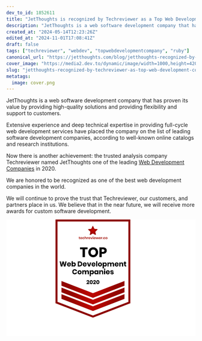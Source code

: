 ```yaml
---
dev_to_id: 1852611
title: "JetThoughts is recognized by Techreviewer as a Top Web Development Company in 2020"
description: "JetThoughts is a web software development company that has proven its value by providing high-quality..."
created_at: "2024-05-14T12:23:26Z"
edited_at: "2024-11-01T17:08:41Z"
draft: false
tags: ["techreviewer", "webdev", "topwebdevelopmentcompany", "ruby"]
canonical_url: "https://jetthoughts.com/blog/jetthoughts-recognized-by-techreviewer-as-top-web-development-company-in-2020-webdev/"
cover_image: "https://media2.dev.to/dynamic/image/width=1000,height=420,fit=cover,gravity=auto,format=auto/https%3A%2F%2Fraw.githubusercontent.com%2Fjetthoughts%2Fjetthoughts.github.io%2Fmaster%2Fstatic%2Fassets%2Fimg%2Fblog%2Fjetthoughts-recognized-by-techreviewer-as-top-web-development-company-in-2020-webdev%2Ffile_0.png"
slug: "jetthoughts-recognized-by-techreviewer-as-top-web-development-company-in-2020-webdev"
metatags:
  image: cover.png
---
```

JetThoughts is a web software development company that has proven its value by providing high-quality solutions and providing flexibility and support to customers.

Extensive experience and deep technical expertise in providing full-cycle web development services have placed the company on the list of leading software development companies, according to well-known online catalogs and research institutions.

Now there is another achievement: the trusted analysis company Techreviewer named JetThoughts one of the leading [Web Development Companies](https://techreviewer.co/top-web-development-companies) in 2020.

We are honored to be recognized as one of the best web development companies in the world.

We will continue to prove the trust that Techreviewer, our customers, and partners place in us. We believe that in the near future, we will receive more awards for custom software development.

![](file_0.png)
